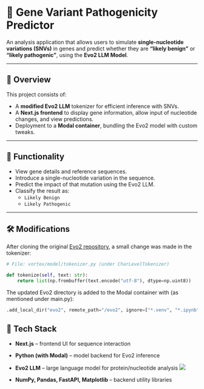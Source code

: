 # 🧬 Gene Variant Pathogenicity Predictor

An analysis application that allows users to simulate **single-nucleotide variations (SNVs)** in genes and predict whether they are **“likely benign”** or **“likely pathogenic”**, using the **Evo2 LLM Model**.

---

## 🚀 Overview

This project consists of:

- A **modified Evo2 LLM** tokenizer for efficient inference with SNVs.
- A **Next.js frontend** to display gene information, allow input of nucleotide changes, and view predictions.
- Deployment to a **Modal container**, bundling the Evo2 model with custom tweaks.

---

## 🧪 Functionality

- View gene details and reference sequences.
- Introduce a single-nucleotide variation in the sequence.
- Predict the impact of that mutation using the Evo2 LLM.
- Classify the result as:
  - `Likely Benign`
  - `Likely Pathogenic`

---

## 🛠️ Modifications

After cloning the original [Evo2 repository](https://github.com/instadeepai/evo-llm), a small change was made in the tokenizer:

```python
# File: vortex/model/tokenizer.py (under CharLevelTokenizer)

def tokenize(self, text: str):
    return list(np.frombuffer(text.encode("utf-8"), dtype=np.uint8))
```

The updated Evo2 directory is added to the Modal container with (as mentioned under main.py):
```python
.add_local_dir("evo2", remote_path="/evo2", ignore=["*.venv", "*.ipynb"], copy=True)
```

## 🧱 Tech Stack

- **Next.js** – frontend UI for sequence interaction

- **Python (with Modal)** – model backend for Evo2 inference

- **Evo2 LLM** – large language model for protein/nucleotide analysis [<img src="https://img.icons8.com/?size=25&id=467&format=png&color=ffffff">](https://github.com/ArcInstitute/evo2)

- **NumPy, Pandas, FastAPI, Matplotlib** – backend utility libraries

